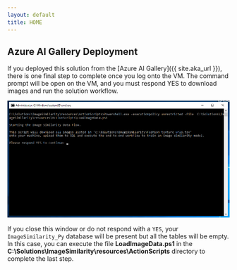 ```yaml
---
layout: default
title: HOME
---
```


## Azure AI Gallery Deployment

If you deployed this solution from the [Azure AI Gallery]({{ site.aka_url }}), there is one final step to complete once you log onto the VM. The command prompt will be open on the VM, and you must respond YES to download images and run the solution workflow.  

<img src="images/prompt.png" > 

If you close this window or do not respond with a `YES`, your `ImageSimilarity_Py` database will be present but all the tables will be empty. In this case, you can execute the file **LoadImageData.ps1** in the **C:\Solutions\ImageSimilarity\resources\ActionScripts** directory to complete the last step.




